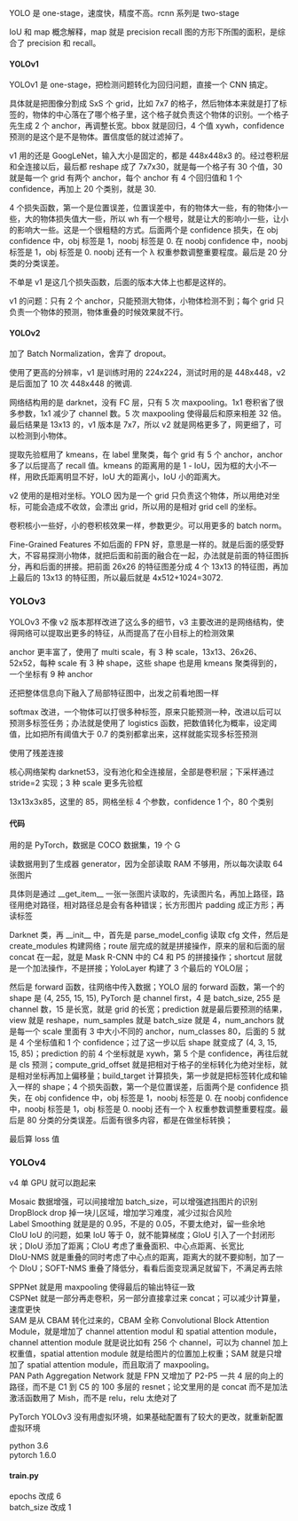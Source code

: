 
YOLO 是 one-stage，速度快，精度不高。rcnn 系列是 two-stage  

IoU 和 map 概念解释，map 就是 precision recall 图的方形下所围的面积，是综合了 precision 和 recall。  

#### YOLOv1  

YOLOv1 是 one-stage，把检测问题转化为回归问题，直接一个 CNN 搞定。  

具体就是把图像分割成 SxS 个 grid，比如 7x7 的格子，然后物体本来就是打了标签的，物体的中心落在了哪个格子里，这个格子就负责这个物体的识别。一个格子先生成 2 个 anchor，再调整长宽。bbox 就是回归，4 个值 xywh，confidence 预测的是这个是不是物体。置信度低的就过滤掉了。  

v1 用的还是 GoogLeNet，输入大小是固定的，都是 448x448x3 的。经过卷积层和全连接以后，最后都 reshape 成了 7x7x30，就是每一个格子有 30 个值，30 就是每一个 grid 有两个 anchor，每个 anchor 有 4 个回归值和 1 个 confidence，再加上 20 个类别，就是 30.

4 个损失函数，第一个是位置误差，位置误差中，有的物体大一些，有的物体小一些，大的物体损失值大一些，所以 wh 有一个根号，就是让大的影响小一些，让小的影响大一些。这是一个很粗糙的方式。后面两个是 confidence 损失，在 obj confidence 中，obj 标签是 1，noobj 标签是 0. 在 noobj confidence 中，noobj 标签是 1，obj 标签是 0. noobj 还有一个 λ 权重参数调整重要程度。最后是 20 分类的分类误差。  

不单是 v1 是这几个损失函数，后面的版本大体上也都是这样的。  

v1 的问题：只有 2 个 anchor，只能预测大物体，小物体检测不到；每个 grid 只负责一个物体的预测，物体重叠的时候效果就不行。   


#### YOLOv2  

加了 Batch Normalization，舍弃了 dropout。  

使用了更高的分辨率，v1 是训练时用的 224x224，测试时用的是 448x448，v2 是后面加了 10 次 448x448 的微调.  

网络结构用的是 darknet，没有 FC 层，只有 5 次 maxpooling。1x1 卷积省了很多参数，1x1 减少了 channel 数。5 次 maxpooling 使得最后和原来相差 32 倍。最后结果是 13x13 的，v1 版本是 7x7，所以 v2 就是网格更多了，网更细了，可以检测到小物体。  

提取先验框用了 kmeans，在 label 里聚类，每个 grid 有 5 个 anchor，anchor 多了以后提高了 recall 值。kmeans 的距离用的是 1 - IoU，因为框的大小不一样，用欧氏距离明显不好，IoU 大的距离小，IoU 小的距离大。

v2 使用的是相对坐标。YOLO 因为是一个 grid 只负责这个物体，所以用绝对坐标，可能会造成不收敛，会漂出 grid，所以用的是相对 grid cell 的坐标。

卷积核小一些好，小的卷积核效果一样，参数更少。可以用更多的 batch norm。  

Fine-Grained Features 不如后面的 FPN 好，意思是一样的。就是后面的感受野大，不容易探测小物体，就把后面和前面的融合在一起，办法就是前面的特征图拆分，再和后面的拼接。把前面 26x26 的特征图差分成 4 个 13x13 的特征图，再加上最后的 13x13 的特征图，所以最后就是 4x512+1024=3072.  

### YOLOv3  

YOLOv3 不像 v2 版本那样改进了这么多的细节，v3 主要改进的是网络结构，使得网络可以提取出更多的特征，从而提高了在小目标上的检测效果  

anchor 更丰富了，使用了 multi scale，有 3 种 scale，13x13、26x26、52x52，每种 scale 有 3 种 shape，这些 shape 也是用 kmeans 聚类得到的，一个坐标有 9 种 anchor  

还把整体信息向下融入了局部特征图中，出发之前看地图一样  

softmax 改进，一个物体可以打很多种标签，原来只能预测一种，改进以后可以预测多标签任务；办法就是使用了 logistics 函数，把数值转化为概率，设定阈值，比如把所有阈值大于 0.7 的类别都拿出来，这样就能实现多标签预测    

使用了残差连接  

核心网络架构 darknet53，没有池化和全连接层，全部是卷积层；下采样通过 stride=2 实现；3 种 scale 更多先验框  

13x13x3x85，这里的 85，网格坐标 4 个参数，confidence 1 个，80 个类别  


#### 代码 

用的是 PyTorch，数据是 COCO 数据集，19 个 G  

读数据用到了生成器 generator，因为全部读取 RAM 不够用，所以每次读取 64 张图片  

具体则是通过 \_\_get_item__ 一张一张图片读取的，先读图片名，再加上路径，路径用绝对路径，相对路径总是会有各种错误；长方形图片 padding 成正方形；再读标签  

Darknet 类，再 \_\_init__ 中，首先是 parse_model_config 读取 cfg 文件，然后是 create_modules 构建网络；route 层完成的就是拼接操作，原来的层和后面的层 concat 在一起，就是 Mask R-CNN 中的 C4 和 P5 的拼接操作；shortcut 层就是一个加法操作，不是拼接；YoloLayer 构建了 3 个最后的 YOLO层；    

然后是 forward 函数，往网络中传入数据；YOLO 层的 forward 函数，第一个的 shape 是 (4, 255, 15, 15), PyTorch 是 channel first，4 是 batch_size, 255 是 channel 数，15 是长宽，就是 grid 的长宽；prediction 就是最后要预测的结果，view 就是 reshape，num_samples 就是 batch_size 就是 4，num_anchors 就是每一个 scale 里面有 3 中大小不同的 anchor，num_classes 80，后面的 5 就是 4 个坐标值和 1 个 confidence；过了这一步以后 shape 就变成了 (4, 3, 15, 15, 85)；prediction 的前 4 个坐标就是 xywh，第 5 个是 confidence，再往后就是 cls 预测；compute_grid_offset 就是把相对于格子的坐标转化为绝对坐标，就是相对坐标再加上偏移量；build_target 计算损失，第一步就是把标签转化成和输入一样的 shape；4 个损失函数，第一个是位置误差，后面两个是 confidence 损失，在 obj confidence 中，obj 标签是 1，noobj 标签是 0. 在 noobj confidence 中，noobj 标签是 1，obj 标签是 0. noobj 还有一个 λ 权重参数调整重要程度。最后是 80 分类的分类误差。后面有很多内容，都是在做坐标转换；  

最后算 loss 值  


### YOLOv4  

v4 单 GPU 就可以跑起来  

Mosaic 数据增强，可以间接增加 batch_size，可以增强遮挡图片的识别  
DropBlock drop 掉一块儿区域，增加学习难度，减少过拟合风险  
Label Smoothing 就是是的 0.95，不是的 0.05，不要太绝对，留一些余地  
CIoU  IoU 的问题，如果 IoU 等于 0，就不能算梯度；GIoU 引入了一个封闭形状；DIoU 添加了距离；CIoU 考虑了重叠面积、中心点距离、长宽比  
DIoU-NMS 就是重叠的同时考虑了中心点的距离，距离大的就不要抑制，加了一个 DIoU；SOFT-NMS 重叠了降低分，看看后面变现满足就留下，不满足再去除  


SPPNet 就是用 maxpooling 使得最后的输出特征一致  
CSPNet 就是一部分再走卷积，另一部分直接拿过来 concat；可以减少计算量，速度更快  
SAM 是从 CBAM 转化过来的，CBAM 全称 Convolutional Block Attention Module，就是增加了 channel attention modul 和 spatial attention module，channel attention module 就是说比如有 256 个 channel，可以为 channel 加上权重值，spatial attention module 就是给图片的位置加上权重；SAM 就是只增加了 spatial attention module，而且取消了 maxpooling。  
PAN Path Aggregation Network 就是 FPN 又增加了 P2-P5 一共 4 层的向上的路径，而不是 C1 到 C5 的 100 多层的 resnet；论文里用的是 concat 而不是加法    
激活函数用了 Mish，而不是 relu，relu 太绝对了  













PyTorch YOLOv3 没有用虚拟环境，如果基础配置有了较大的更改，就重新配置虚拟环境  

python 3.6  
pytorch 1.6.0  

#### train.py  

epochs 改成 6  
batch_size 改成 1  

